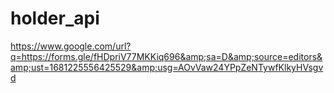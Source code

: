 # holder_api
https://www.google.com/url?q=https://forms.gle/fHDpriV77MKKiq696&amp;sa=D&amp;source=editors&amp;ust=1681225556425529&amp;usg=AOvVaw24YPpZeNTywfKlkyHVsgvd
